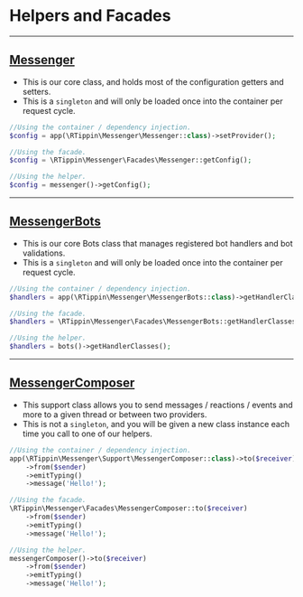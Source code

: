 # Helpers and Facades

---

## [Messenger][link-messenger]

- This is our core class, and holds most of the configuration getters and setters.
- This is a `singleton` and will only be loaded once into the container per request cycle.

```php
//Using the container / dependency injection.
$config = app(\RTippin\Messenger\Messenger::class)->setProvider();

//Using the facade.
$config = \RTippin\Messenger\Facades\Messenger::getConfig();

//Using the helper.
$config = messenger()->getConfig();
```

---

## [MessengerBots][link-bots]

- This is our core Bots class that manages registered bot handlers and bot validations.
- This is a `singleton` and will only be loaded once into the container per request cycle.

```php
//Using the container / dependency injection.
$handlers = app(\RTippin\Messenger\MessengerBots::class)->getHandlerClasses();

//Using the facade.
$handlers = \RTippin\Messenger\Facades\MessengerBots::getHandlerClasses();

//Using the helper.
$handlers = bots()->getHandlerClasses();
```

---

## [MessengerComposer][link-composer]

- This support class allows you to send messages / reactions / events and more to a given thread or between two providers.
- This is not a `singleton`, and you will be given a new class instance each time you call to one of our helpers.

```php
//Using the container / dependency injection.
app(\RTippin\Messenger\Support\MessengerComposer::class)->to($receiver)
    ->from($sender)
    ->emitTyping()
    ->message('Hello!');

//Using the facade.
\RTippin\Messenger\Facades\MessengerComposer::to($receiver)
    ->from($sender)
    ->emitTyping()
    ->message('Hello!');

//Using the helper.
messengerComposer()->to($receiver)
    ->from($sender)
    ->emitTyping()
    ->message('Hello!');
```

[link-messenger]: https://github.com/RTippin/messenger/blob/1.x/src/Messenger.php
[link-bots]: https://github.com/RTippin/messenger/blob/1.x/src/MessengerBots.php
[link-composer]: https://github.com/RTippin/messenger/blob/1.x/src/Support/MessengerComposer.php